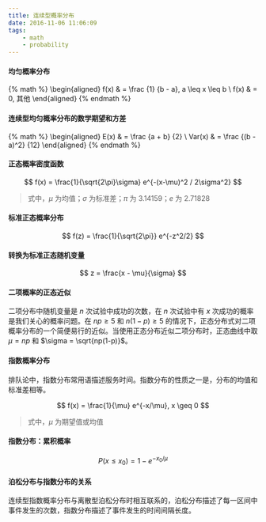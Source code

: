 ```yaml
---
title: 连续型概率分布
date: 2016-11-06 11:06:09
tags:
    - math
    - probability
---
```

#### 均匀概率分布

{% math %}
\begin{aligned}
f(x) & = \frac {1} {b - a}, a \leq x \leq b \\
f(x) & = 0, 其他
\end{aligned}
{% endmath %}

#### 连续型均匀概率分布的数学期望和方差

{% math %}
\begin{aligned}
E(x) & = \frac {a + b} {2} \\
Var(x) & = \frac {(b - a)^2} {12}
\end{aligned}
{% endmath %}

<!--more-->

#### 正态概率密度函数

$$
f(x) = \frac{1}{\sqrt{2\pi}\sigma} e^{-(x-\mu)^2 / 2\sigma^2}
$$

> 式中，$\mu$ 为均值；$\sigma$ 为标准差；$\pi$ 为 3.14159；$e$ 为 2.71828

#### 标准正态概率分布

$$
f(z) = \frac{1}{\sqrt{2\pi}} e^{-z^2/2}
$$

#### 转换为标准正态随机变量

$$
z = \frac{x - \mu}{\sigma}
$$

#### 二项概率的正态近似

二项分布中随机变量是 $n$ 次试验中成功的次数，在 $n$ 次试验中有 $x$ 次成功的概率是我们关心的概率问题。在 $np \geq 5$ 和 $n(1-p) \geq 5$ 的情况下，正态分布式对二项概率分布的一个简便易行的近似。当使用正态分布近似二项分布时，正态曲线中取 $\mu = np$ 和 $\sigma = \sqrt{np(1-p)}$。

#### 指数概率分布

排队论中，指数分布常用语描述服务时间。指数分布的性质之一是，分布的均值和标准差相等。

$$
f(x) = \frac{1}{\mu} e^{-x/\mu}, x \geq 0
$$

> 式中，$\mu$ 为期望值或均值

#### 指数分布：累积概率

$$
P(x \leq x_0) = 1 - e^{-x_0/\mu}
$$

#### 泊松分布与指数分布的关系

连续型指数概率分布与离散型泊松分布时相互联系的，泊松分布描述了每一区间中事件发生的次数，指数分布描述了事件发生的时间间隔长度。
